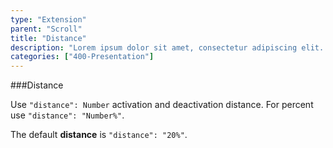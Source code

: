 ```yaml
---
type: "Extension"
parent: "Scroll"
title: "Distance"
description: "Lorem ipsum dolor sit amet, consectetur adipiscing elit. Nunc tempus laoreet leo sit amet iaculis."
categories: ["400-Presentation"]
---
```


###Distance

Use `"distance": Number` activation and deactivation distance. For percent use `"distance": "Number%"`.

The default **distance** is `"distance": "20%"`.

<demo>
  <div class="gatsby_demo_item" data-iframe="iframe/core/scroll/distance">
  </div>
</demo>
